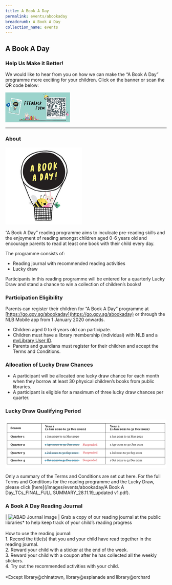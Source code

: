 ```yaml
---
title: A Book A Day
permalink: events/abookaday
breadcrumb: A Book A Day
collection_name: events
---
```

## **A Book A Day**

### **Help Us Make it Better!**

We would like to hear from you on how we can make the “A Book A Day” programme more exciting for your children. Click on the banner or scan the QR code below:

<a href="https://go.gov.sg/abookadaysurvey"><img src="/images/events/abookaday/Feedback%20for%20dR.jpg" style="width:40%"></a>

<hr>

### **About**

<img src="/images/events/abookaday/ABAD-Logo.jpg" alt="A Book A Day" style="width: 15rem;">

“A Book A Day” reading programme aims to inculcate pre-reading skills and the enjoyment of reading amongst children aged 0-6 years old and encourage parents to read at least one book with their child every day.

The programme consists of: 
* Reading journal with recommended reading activities 
* Lucky draw 

Participants in this reading programme will be entered for a quarterly Lucky Draw and stand a chance to win a collection of children’s books!

### **Participation Eligibility**

Parents can register their children for “A Book A Day” programme at [https://go.gov.sg/abookaday](https://go.gov.sg/abookaday) or through the NLB Mobile app from 1 January 2020 onwards.

* Children aged 0 to 6 years old can participate. 
* Children must have a library membership (individual) with NLB and a [myLibrary User ID](http://account.nlb.gov.sg/).
* Parents and guardians must register for their children and accept the Terms and Conditions.

### **Allocation of Lucky Draw Chances**

* A participant will be allocated one lucky draw chance for each month when they borrow at least 30 physical children’s books from public libraries.
* A participant is eligible for a maximum of three lucky draw chances per quarter.

### **Lucky Draw Qualifying Period**

![Luck Draw period image](/images/events/abookaday/abad-luckydraw03.jpg)

Only a summary of the Terms and Conditions are set out here. For the full Terms and Conditions for the reading programme and the Lucky Draw, please click [here](/images/events/abookaday/A Book A Day_TCs_FINAL_FULL SUMMARY_28.11.19_updated v1.pdf).

### **A Book A Day Reading Journal**

| ![ABAD Journal image](/images/events/abookaday/abad-readingjournal.jpg) | Grab a copy of our reading journal at the public libraries* to help keep track of your child’s reading progress <br><br> How to use the reading journal: <br> 1. Record the title(s) that you and your child have read together in the reading journal. <br> 2. Reward your child with a sticker at the end of the week. <br> 3. Reward your child with a coupon after he has collected all the weekly stickers. <br> 4. Try out the recommended activities with your child. <br><br> *Except library@chinatown, library@esplanade and library@orchard